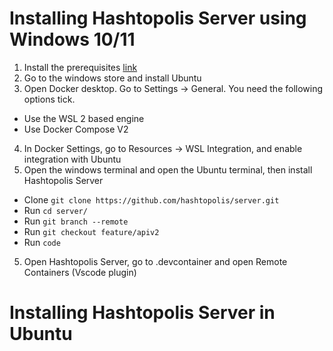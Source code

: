 # Installing Hashtopolis Server using Windows 10/11

1. Install the prerequisites [link](https://github.com/hashtopolis/server/wiki/Development-environment)
2. Go to the windows store and install Ubuntu
3. Open Docker desktop. Go to Settings -> General. You need the following options tick.
* Use the WSL 2 based engine
* Use Docker Compose V2
4. In Docker Settings, go to Resources -> WSL Integration, and enable integration with Ubuntu
5. Open the windows terminal and open the Ubuntu terminal, then install Hashtopolis Server
* Clone `git clone https://github.com/hashtopolis/server.git`
* Run `cd server/`
* Run `git branch --remote`
* Run `git checkout feature/apiv2`
* Run `code`
5. Open Hashtopolis Server, go to .devcontainer and open Remote Containers (Vscode plugin)

# Installing Hashtopolis Server in Ubuntu
